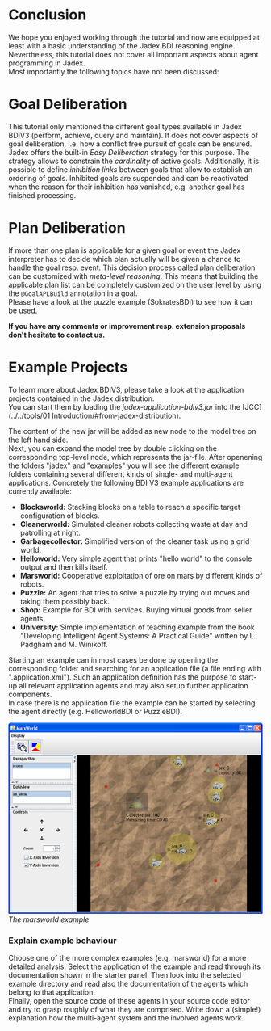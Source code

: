 # Conclusion

We hope you enjoyed working through the tutorial and now are equipped at least with a basic understanding of the Jadex BDI reasoning engine. 
Nevertheless, this tutorial does not cover all important aspects about agent programming in Jadex.  
Most importantly the following topics have not been discussed:

# Goal Deliberation

This tutorial only mentioned the different goal types available in Jadex BDIV3 (perform, achieve, query and maintain). 
It does not cover aspects of goal deliberation, i.e. how a conflict free pursuit of goals can be ensured.  
Jadex offers the built-in *Easy Deliberation* strategy for this purpose. 
The strategy allows to constrain the *cardinality* of active goals. 
Additionally, it is possible to define *inhibition links* between goals that allow to establish an ordering of goals. 
Inhibited goals are suspended and can be reactivated when the reason for their inhibition has vanished, e.g. another goal has finished processing. 

# Plan Deliberation

If more than one plan is applicable for a given goal or event the Jadex interpreter has to decide which plan actually will be given a chance to handle the goal resp. event. 
This decision process called plan deliberation can be customized with *meta-level reasoning*.
This means that building the applicable plan list can be completely customized on the user level by using the ```@GoalAPLBuild``` annotation in a goal.  
Please have a look at the puzzle example (SokratesBDI) to see how it can be used.

**If you have any comments or improvement resp. extension proposals don't hesitate to contact us.**

# Example Projects
To learn more about Jadex BDIV3, please take a look at the application projects contained in the Jadex distribution.   
You can start them by loading the *jadex-application-bdiv3.jar* into the [JCC](../../tools/01 Introduction/#from-jadex-distribution).

The content of the new jar will be added as new node to the model tree on the left hand side.  
Next, you can expand the model tree by double clicking on the corresponding top-level node, which represents the jar-file. 
After openening the folders "jadex" and "examples" you will see the different example folders containing several different kinds of single- and multi-agent applications. Concretely the following BDI V3 example applications are currently available:

-   **Blocksworld:** Stacking blocks on a table to reach a specific target configuration of blocks.
-   **Cleanerworld:** Simulated cleaner robots collecting waste at day and patrolling at night.
-   **Garbagecollector:** Simplified version of the cleaner task using a grid world.
-   **Helloworld:** Very simple agent that prints "hello world" to the console output and then kills itself.
-   **Marsworld:** Cooperative exploitation of ore on mars by different kinds of robots.
-   **Puzzle:** An agent that tries to solve a puzzle by trying out moves and taking them possibly back.
-   **Shop:** Example for BDI with services. Buying virtual goods from seller agents.
-   **University:** Simple implementation of teaching example from the book "Developing Intelligent Agent Systems: A Practical Guide" written by L. Padgham and M. Winikoff.

Starting an example can in most cases be done by opening the corresponding folder and searching for an application file (a file ending with ".application.xml").
Such an application definition has the purpose to start-up all relevant application agents and may also setup further application components.  
In case there is no application file the example can be started by selecting the agent directly (e.g. HelloworldBDI or PuzzleBDI).

![](marsworld.png)  
*The marsworld example*

### Explain example behaviour
 Choose one of the more complex examples (e.g. marsworld) for a more detailed analysis. 
 Select the application of the example and read through its documentation shown in the starter panel.
 Then look into the selected example directory and read also the documentation of the agents which belong to that application.  
 Finally, open the source code of these agents in your source code editor and try to grasp roughly of what they are comprised. 
 Write down a (simple!) explanation how the multi-agent system and the involved agents work.